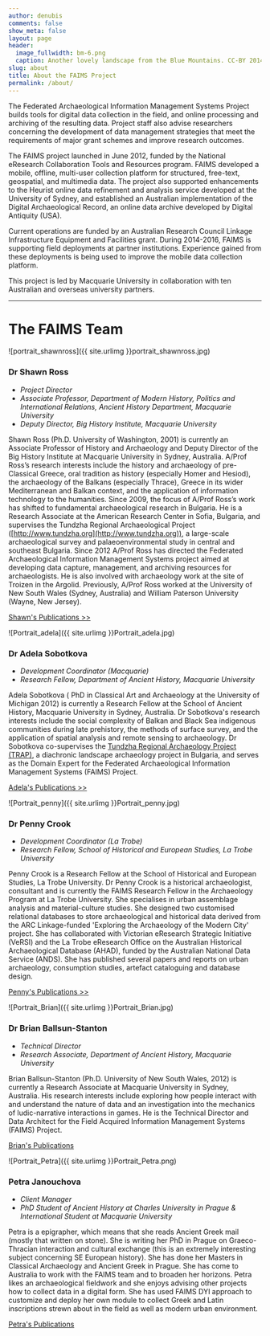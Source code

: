 ```yaml
---
author: denubis
comments: false
show_meta: false
layout: page
header:
  image_fullwidth: bm-6.png
  caption: Another lovely landscape from the Blue Mountains. CC-BY 2014 FAIMS Project
slug: about
title: About the FAIMS Project
permalink: /about/
---
```


<a name="About"/>

The Federated Archaeological Information Management Systems Project builds tools for digital data collection in the field, and online processing and archiving of the resulting data. Project staff also advise researchers concerning the development of data management strategies that meet the requirements of major grant schemes and improve research outcomes.

The FAIMS project launched in June 2012, funded by the National eResearch Collaboration Tools and Resources program. FAIMS developed a mobile, offline, multi-user collection platform for structured, free-text, geospatial, and multimedia data. The project also supported enhancements to the Heurist online data refinement and analysis service developed at the University of Sydney, and established an Australian implementation of the Digital Archaeological Record, an online data archive developed by Digital Antiquity (USA).

Current operations are funded by an Australian Research Council Linkage Infrastructure Equipment and Facilities grant. During 2014-2016, FAIMS is supporting field deployments at partner institutions. Experience gained from these deployments is being used to improve the mobile data collection platform.

This project is led by Macquarie University in collaboration with ten Australian and overseas university partners.

* * *

<a name="Team"/>

# The FAIMS Team 

![portrait_shawnross]({{ site.urlimg }}portrait_shawnross.jpg) 

### Dr Shawn Ross

* _Project Director_
* _Associate Professor, Department of Modern History, Politics and International Relations, Ancient History Department, Macquarie University_
* _Deputy Director, Big History Institute, Macquarie University_

Shawn Ross (Ph.D. University of Washington, 2001) is currently an Associate Professor of History and Archaeology and Deputy Director of the Big History Institute at Macquarie University in Sydney, Australia. A/Prof Rossʼs research interests include the history and archaeology of pre-Classical Greece, oral tradition as history (especially Homer and Hesiod), the archaeology of the Balkans (especially Thrace), Greece in its wider Mediterranean and Balkan context, and the application of information technology to the humanities. Since 2009, the focus of A/Prof Rossʼs work has shifted to fundamental archaeological research in Bulgaria. He is a Research Associate at the American Research Center in Sofia, Bulgaria, and supervises the Tundzha Regional Archaeological Project ([http://www.tundzha.org](http://www.tundzha.org)), a large-scale archaeological survey and palaeoenvironmental study in central and southeast Bulgaria. Since 2012 A/Prof Ross has directed the Federated Archaeological Information Management Systems project aimed at developing data capture, management, and archiving resources for archaeologists. He is also involved with archaeology work at the site of Troizen in the Argolid. Previously, A/Prof Ross worked at the University of New South Wales (Sydney, Australia) and William Paterson University (Wayne, New Jersey).

[Shawn's Publications >>](https://mq.academia.edu/ShawnRoss)

![Portrait_adela]({{ site.urlimg }}Portrait_adela.jpg)

### Dr Adela Sobotkova

* _Development Coordinator (Macquarie)_
* _Research Fellow, Department of Ancient History, Macquarie University_

Adela Sobotkova ( PhD in Classical Art and Archaeology at the University of Michigan 2012) is currently a Research Fellow at the School of Ancient History, Macquarie University in Sydney, Australia. Dr Sobotkova's research interests include the social complexity of Balkan and Black Sea indigenous communities during late prehistory, the methods of surface survey, and the application of spatial analysis and remote sensing to archaeology. Dr Sobotkova co-supervises the [Tundzha Regional Archaeology Project (TRAP)](http://citiesindust.org), a diachronic landscape archaeology project in Bulgaria, and serves as the Domain Expert for the Federated Archaeological Information Management Systems (FAIMS) Project.

[Adela's Publications >>](https://mq.academia.edu/AdelaSobotkova)

![Portrait_penny]({{ site.urlimg }}Portrait_penny.jpg)

### Dr Penny Crook
* _Development Coordinator (La Trobe)_
* _Research Fellow, School of Historical and European Studies, La Trobe University_

Penny Crook is a Research Fellow at the School of Historical and European Studies, La Trobe University. Dr Penny Crook is a historical archaeologist, consultant and is currently the FAIMS Research Fellow in the Archaeology Program at La Trobe University. She specialises in urban assemblage analysis and material-culture studies. She designed two customised relational databases to store archaeological and historical data derived from the ARC Linkage-funded 'Exploring the Archaeology of the Modern City' project. She has collaborated with Victorian eResearch Strategic Initiative (VeRSI) and the La Trobe eResearch Office on the Australian Historical Archaeological Database (AHAD), funded by the Australian National Data Service (ANDS). She has published several papers and reports on urban archaeology, consumption studies, artefact cataloguing and database design.

[Penny's Publications >>](https://latrobe.academia.edu/PennyCrook)


![Portrait_Brian]({{ site.urlimg }}Portrait_Brian.jpg)

### Dr Brian Ballsun-Stanton

* _Technical Director_
* _Research Associate, Department of Ancient History, Macquarie University_

Brian Ballsun-Stanton (Ph.D. University of New South Wales, 2012) is currently a Research Associate at Macquarie University in Sydney, Australia. His research interests include exploring how people interact with and understand the nature of data and an investigation into the mechanics of ludic-narrative interactions in games. He is the Technical Director and Data Architect for the Field Acquired Information Management Systems (FAIMS) Project.


[Brian's Publications](https://mq.academia.edu/BrianBallsunStanton)


![Portrait_Petra]({{ site.urlimg }}Portrait_Petra.png)

### Petra Janouchova

* _Client Manager_
* _PhD Student of Ancient History at Charles University in Prague & International Student at Macquarie University_

Petra is a epigrapher, which means that she reads Ancient Greek mail (mostly that written on stone). She is writing her PhD in Prague on Graeco-Thracian interaction and cultural exchange (this is an extremely interesting subject concerning SE European history). She has done her Masters in Classical Archaeology and Ancient Greek in Prague. She has come to Australia to work with the FAIMS team and to broaden her horizons. Petra likes an archaeological fieldwork and she enjoys advising other projects how to collect data in a digital form. She has used FAIMS DYI approach to customize and deploy her own module to collect Greek and Latin inscriptions strewn about in the field as well as modern urban environment.


[Petra's Publications](https://cuni.academia.edu/PetraJanouchova)

